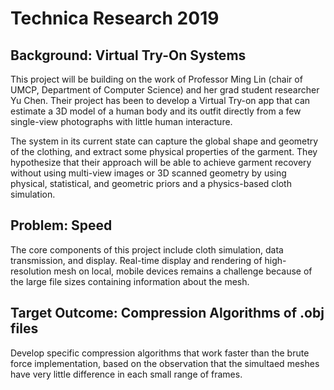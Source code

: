 # Technica Research 2019


## Background: Virtual Try-On Systems

This project will be building on the work of Professor Ming Lin (chair of UMCP, Department of Computer Science) and her grad student researcher Yu Chen. Their project has been to develop a Virtual Try-on app that can estimate a 3D model of a human body and its outfit directly from a few single-view photographs with little human interacture. 

The system in its current state can capture the global shape and geometry of the clothing, and extract some physical properties of the garment. They hypothesize that their approach will be able to achieve garment recovery without using multi-view images or 3D scanned geometry by using physical, statistical, and geometric priors and a physics-based cloth simulation. 


## Problem: Speed

The core components of this project include cloth simulation, data transmission, and display. Real-time display and rendering of high-resolution mesh on local, mobile devices remains a challenge because of the large file sizes containing information about the mesh. 


## Target Outcome: Compression Algorithms of .obj files 

Develop specific compression algorithms that work faster than the brute force implementation, based on the observation that the simultaed meshes have very little difference in each small range of frames. 
